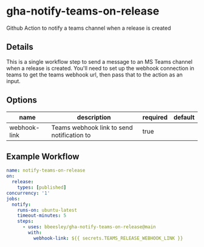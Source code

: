 # gha-notify-teams-on-release
Github Action to notify a teams channel when a release is created
## Details

This is a single workflow step to send a message to an MS Teams channel when a release is created. You'll need to set up the webhook connection in teams to get the teams webhook url, then pass that to the action as an input.

## Options

| name         | description                                | required | default |
| ------------ | ------------------------------------------ | -------- | ------- |
| webhook-link | Teams webhook link to send notification to | true     |         |

## Example Workflow

```yaml
name: notify-teams-on-release
on:
  release:
    types: [published]
concurrency: '1'
jobs:
  notify:
    runs-on: ubuntu-latest
    timeout-minutes: 5
    steps:
      - uses: bbeesley/gha-notify-teams-on-release@main
        with:
          webhook-link: ${{ secrets.TEAMS_RELEASE_WEBHOOK_LINK }}
```

